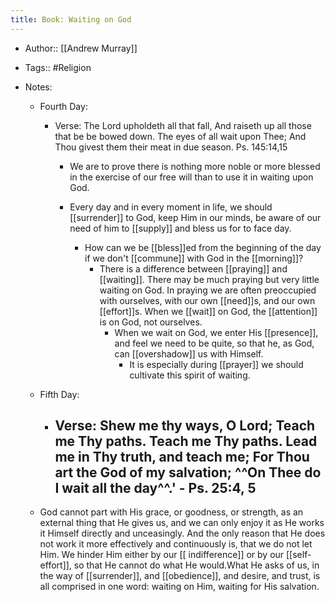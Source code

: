 ```yaml
---
title: Book: Waiting on God
---
```


- Author:: [[Andrew Murray]]

- Tags:: #Religion

- Notes:
	 - Fourth Day:
		 - Verse: The Lord upholdeth all that fall, And raiseth up all those that be be bowed down. The eyes of all wait upon Thee; And Thou givest them their meat in due season. Ps. 145:14,15
			 - We are to prove there is nothing more noble or more blessed in the exercise of our free will than to use it in waiting upon God.

			 - Every day and in every moment in life, we should [[surrender]] to God, keep Him in our minds, be aware of our need of him to [[supply]] and bless us for to face day. 
				 - How can we be [[bless]]ed from the beginning of the day if we don't [[commune]] with God in the [[morning]]?    
					 - There is a difference between [[praying]] and [[waiting]]. There may be much praying but very little waiting on God. In praying we are often preoccupied with ourselves, with our own [[need]]s, and our own [[effort]]s. When we [[wait]] on God, the [[attention]] is on God, not ourselves. 
						 - When we wait on God, we enter His [[presence]], and feel we need to be quite, so that he, as God, can [[overshadow]] us with Himself.     
							 - It is especially during [[prayer]] we should cultivate this spirit of waiting.                                                                                                                                                                                                                                                                                                                                                                                                                                                                                                                                                                                                                                                                                                                                                                                                                                                                                                                                                                                                                                                                                                                                                                                                                                                                                                                                                                                                                                                                                                                                                                                                                                                                                                                                                                                                                                                                                                                                                                                                                                                                                                                                                                                                                                                                                                                                                                                                                                                                                                                                                                  

	 - Fifth Day:
		 - Verse: Shew me thy ways, O Lord; Teach me Thy paths. Teach me Thy paths. Lead me in Thy truth, and teach me; For Thou art the  God of my salvation; ^^On Thee do I wait all the day^^.' - Ps. 25:4, 5
			 - 

	 - God cannot part with His grace, or goodness, or strength, as an external thing that He gives us, and we can only enjoy it as He works it Himself directly and unceasingly. And the only reason that He does not work it more effectively and continuously is, that we do not let Him. We hinder Him either by our [[ indifference]] or by our [[self-effort]], so that He cannot do what He would.What He asks of us, in the way of [[surrender]], and [[obedience]], and desire, and trust, is all comprised in one word: waiting on Him, waiting for His salvation. 
